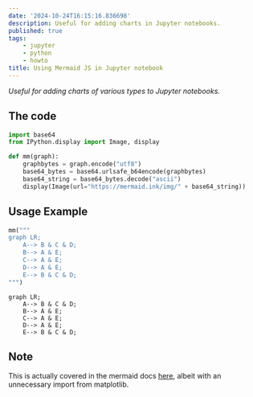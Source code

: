 ```yaml
---
date: '2024-10-24T16:15:16.836698'
description: Useful for adding charts in Jupyter notebooks.
published: true
tags: 
    - jupyter
    - python
    - howto
title: Using Mermaid JS in Jupyter notebook
---
```


_Useful for adding charts of various types to Jupyter notebooks._

## The code

```python
import base64
from IPython.display import Image, display

def mm(graph):
    graphbytes = graph.encode("utf8")
    base64_bytes = base64.urlsafe_b64encode(graphbytes)
    base64_string = base64_bytes.decode("ascii")
    display(Image(url="https://mermaid.ink/img/" + base64_string))
```


## Usage Example

```python
mm("""
graph LR;
    A--> B & C & D;
    B--> A & E;
    C--> A & E;
    D--> A & E;
    E--> B & C & D;
""")
```


```mermaid
graph LR;
    A--> B & C & D;
    B--> A & E;
    C--> A & E;
    D--> A & E;
    E--> B & C & D;
```

## Note

This is actually covered in the mermaid docs [here](https://mermaid.js.org/ecosystem/tutorials.html?#jupyter-integration-with-mermaid-js), albeit with an unnecessary import from matplotlib. 